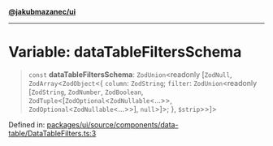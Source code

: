 [**@jakubmazanec/ui**](../README.md)

---

# Variable: dataTableFiltersSchema

> `const` **dataTableFiltersSchema**: `ZodUnion`\<readonly \[`ZodNull`, `ZodArray`\<`ZodObject`\<\{
> `column`: `ZodString`; `filter`: `ZodUnion`\<readonly \[`ZodString`, `ZodNumber`, `ZodBoolean`,
> `ZodTuple`\<\[`ZodOptional`\<`ZodNullable`\<...\>\>, `ZodOptional`\<`ZodNullable`\<...\>\>\],
> `null`\>\]\>; \}, `$strip`\>\>\]\>

Defined in:
[packages/ui/source/components/data-table/DataTableFilters.ts:3](https://github.com/jakubmazanec/tools/blob/026d472564678641afd0039e9c07d936f221ca46/packages/ui/source/components/data-table/DataTableFilters.ts#L3)
